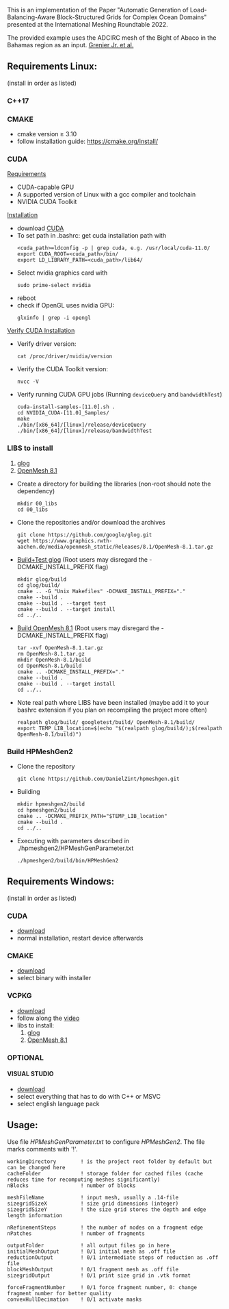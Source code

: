 This is an implementation of the Paper "Automatic Generation of Load-Balancing-Aware Block-Structured Grids for Complex Ocean Domains" presented at the International Meshing Roundtable 2022.

The provided example uses the ADCIRC mesh of the Bight of Abaco in the Bahamas region as an input. [Grenier Jr. et al.](https://doi.org/10.1029/95JC00841)

## Requirements Linux:
(install in order as listed)

### C++17

### CMAKE 
* cmake version ≥ 3.10
* follow installation guide: https://cmake.org/install/

### CUDA
[Requirements](https://docs.nvidia.com/cuda/cuda-installation-guide-linux/index.html#system-requirements)
* CUDA-capable GPU
* A supported version of Linux with a gcc compiler and toolchain
* NVIDIA CUDA Toolkit

[Installation](https://docs.nvidia.com/cuda/cuda-installation-guide-linux/index.html)
* download [CUDA](https://developer.nvidia.com/cuda-downloads)
* To set path in .bashrc: get cuda installation path with 
    ```
    <cuda_path>=ldconfig -p | grep cuda, e.g. /usr/local/cuda-11.0/  
    export CUDA_ROOT=<cuda_path>/bin/
    export LD_LIBRARY_PATH=<cuda_path>/lib64/
    ```
* Select nvidia graphics card with 
    ```
    sudo prime-select nvidia
    ```
* reboot
* check if OpenGL uses nvidia GPU: 
    ```
    glxinfo | grep -i opengl
    ```


[Verify CUDA Installation](https://xcat-docs.readthedocs.io/en/stable/advanced/gpu/nvidia/verify_cuda_install.html)
* Verify driver version: 
    ```
    cat /proc/driver/nvidia/version
    ```
* Verify the CUDA Toolkit version: 
    ```
    nvcc -V
    ```
* Verify running CUDA GPU jobs (Running `deviceQuery` and `bandwidthTest`)
    ```
    cuda-install-samples-[11.0].sh .
    cd NVIDIA_CUDA-[11.0]_Samples/
    make
    ./bin/[x86_64]/[linux]/release/deviceQuery
    ./bin/[x86_64]/[linux]/release/bandwidthTest
    ```


### LIBS to install
1. [glog](https://github.com/google/glog)
2. [OpenMesh 8.1](https://www.graphics.rwth-aachen.de/software/openmesh/)

* Create a directory for building the libraries (non-root should note the dependency)
    ```
    mkdir 00_libs
    cd 00_libs
    ```
* Clone the repositories and/or download the archives
    ```
    git clone https://github.com/google/glog.git
    wget https://www.graphics.rwth-aachen.de/media/openmesh_static/Releases/8.1/OpenMesh-8.1.tar.gz
    ```

* [Build+Test glog](https://github.com/google/glog#building-from-source)
    (Root users may disregard the -DCMAKE_INSTALL_PREFIX flag)
    ```
    mkdir glog/build
    cd glog/build/
    cmake .. -G "Unix Makefiles" -DCMAKE_INSTALL_PREFIX="."
    cmake --build .
    cmake --build . --target test
    cmake --build . --target install
    cd ../..
    ```
* [Build OpenMesh 8.1](https://www.graphics.rwth-aachen.de/media/openmesh_static/Documentations/OpenMesh-Doc-Latest/a04315.html)
     (Root users may disregard the -DCMAKE_INSTALL_PREFIX flag)
    ```
    tar -xvf OpenMesh-8.1.tar.gz
    rm OpenMesh-8.1.tar.gz
    mkdir OpenMesh-8.1/build
    cd OpenMesh-8.1/build
    cmake .. -DCMAKE_INSTALL_PREFIX="."
    cmake --build .
    cmake --build . --target install
    cd ../..
    ```

* Note real path where LIBS have been installed (maybe add it to your bashrc extension if you plan on recompiling the project more often)
    ```
    realpath glog/build/ googletest/build/ OpenMesh-8.1/build/
    export TEMP_LIB_location=$(echo "$(realpath glog/build/);$(realpath OpenMesh-8.1/build)")
    ```
### Build HPMeshGen2
* Clone the repository
    ```
    git clone https://github.com/DanielZint/hpmeshgen.git
    ```
* Building
    ```
    mkdir hpmeshgen2/build
    cd hpmeshgen2/build
    cmake .. -DCMAKE_PREFIX_PATH="$TEMP_LIB_location"
    cmake --build .
    cd ../..
    ```
* Executing with parameters described in ./hpmeshgen2/HPMeshGenParameter.txt
     ```
    ./hpmeshgen2/build/bin/HPMeshGen2
     ```


## Requirements Windows:
(install in order as listed)


### CUDA
* [download](https://developer.nvidia.com/cuda-downloads)
* normal installation, restart device afterwards


### CMAKE
* [download](https://cmake.org/download/)
* select binary with installer


### VCPKG
* [download](https://github.com/Microsoft/vcpkg)
* follow along the [video](https://www.youtube.com/watch?v=b7SdgK7Y510&t=751s)
* libs to install: 
    1. [glog](https://github.com/google/glog)
    2. [OpenMesh 8.1](https://www.graphics.rwth-aachen.de/software/openmesh/)

### OPTIONAL

#### VISUAL STUDIO
* [download](https://visualstudio.microsoft.com/de/downloads/)
* select everything that has to do with C++ or MSVC
* select english language pack


## Usage:
Use file *HPMeshGenParameter.txt* to configure *HPMeshGen2*. The file marks comments with '!'.

```
workingDirectory        ! is the project root folder by default but can be changed here
cacheFolder             ! storage folder for cached files (cache reduces time for recomputing meshes significantly)
nBlocks                 ! number of blocks

meshFileName            ! input mesh, usually a .14-file
sizegridSizeX           ! size grid dimensions (integer)
sizegridSizeY           ! the size grid stores the depth and edge length information

nRefinementSteps        ! the number of nodes on a fragment edge
nPatches                ! number of fragments

outputFolder            ! all output files go in here
initialMeshOutput       ! 0/1 initial mesh as .off file
reductionOutput         ! 0/1 intermediate steps of reduction as .off file
blockMeshOutput         ! 0/1 fragment mesh as .off file
sizegridOutput          ! 0/1 print size grid in .vtk format

forceFragmentNumber     ! 0/1 force fragment number, 0: change fragment number for better quality
convexHullDecimation    ! 0/1 activate masks
```


